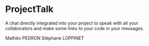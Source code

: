 # ProjectTalk
A chat directly integrated into your project to speak
with all your collaborators and make some links to your code in 
your messages.


Mathéo PEDRON
Stéphane LOPPINET

